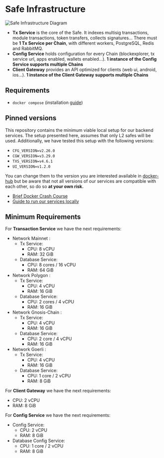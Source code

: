 # Safe Infrastructure
![Safe Infrastructure Diagram](https://user-images.githubusercontent.com/6909403/231757224-5c458fed-f38b-4833-839f-c3e6fafff005.png)

- **Tx Service** is the core of the Safe. It indexes multisig transactions, module transactions, token transfers, collects signatures... There must be **1 Tx Service per Chain**, with different workers, PostgreSQL, Redis and RabbitMQ.
- **Config Service** holds configuration for every Chain (blockexplorer, tx service url, apps enabled, wallets enabled...). **1 instance of the Config Service supports multiple Chains**
- **Client Gateway** provides an API optimized for clients (web ui, android, ios...). **1 instance of the Client Gateway supports multiple Chains**

## Requirements

- `docker compose` (installation [guide](https://docs.docker.com/compose/install/))

## Pinned versions

This repository contains the minimum viable local setup for our backend services.
The setup presented here, assumes that only L2 safes will be used. Additionally, we have tested this setup with the following versions:

- `CFG_VERSION=v2.26.0`
- `CGW_VERSION=v3.29.0`
- `TXS_VERSION=v4.6.1`
- `UI_VERSION=v1.2.0`

You can change them to the version you are interested available in [docker-hub](https://hub.docker.com/u/safeglobal) but be aware that not all versions of our services are compatible with each other, so do so **at your own risk.**

- [Brief Docker Crash Course](docker_cheatsheet.md)
- [Guide to run our services locally](running_locally.md)

## Minimum Requirements

For **Transaction Service** we have the next requirements:
- Network Mainnet :
	- Tx Service:
		- CPU: 8 vCPU
		- RAM: 32 GiB
	- Database Service:
		- CPU:  8 cores / 16 vCPU
		- RAM: 64 GiB
- Network Polygon :
	- Tx Service:
		- CPU: 4 vCPU
		- RAM: 16 GiB
	- Database Service:
		- CPU: 2 cores / 4 vCPU
		- RAM: 16 GiB
- Network Gnosis-Chain :
	- Tx Service:
		- CPU: 4 vCPU
		- RAM: 16 GiB
	- Database Service:
		- CPU: 2 core / 4 vCPU
		- RAM: 16 GiB
- Network Goerli :
	- Tx Service:
		- CPU: 4 vCPU
		- RAM: 16 GiB
	- Database Service:
		- CPU: 1 core / 2 vCPU
		- RAM: 8 GiB

For **Client Gateway** we have the next requirements:
- CPU: 2 vCPU
- RAM: 8 GiB

For **Config Service** we have the next requirements:
- Config Service:
	- CPU: 2 vCPU
	-  RAM: 8 GiB
- Database Config Service:
	- CPU: 1 core / 2 vCPU
	- RAM: 8 GiB
